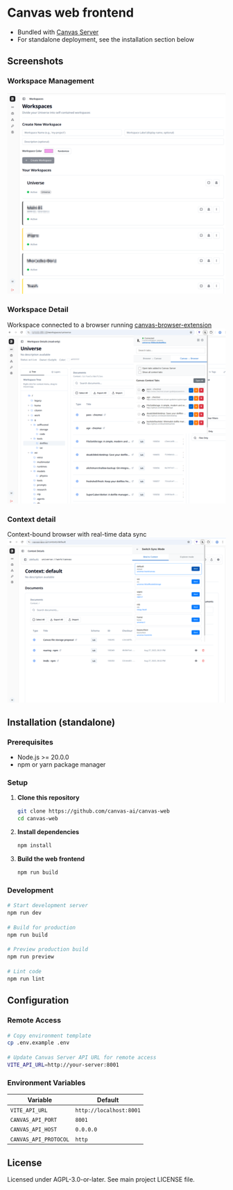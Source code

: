 # Canvas web frontend

- Bundled with [Canvas Server](https://github.com/canvas-ai/canvas-server)  
- For standalone deployment, see the installation section below

## Screenshots

### Workspace Management
![Main Dashboard](./public/screenshots/s1.png)

### Workspace Detail

Workspace connected to a browser running [canvas-browser-extension](https://github.com/canvas-ai/canvas-browser-extensions)
![Workspace Management](./public/screenshots/s2.png)

### Context detail

Context-bound browser with real-time data sync
![Settings & Configuration](./public/screenshots/s3.png)

## Installation (standalone)

### Prerequisites
- Node.js >= 20.0.0
- npm or yarn package manager

### Setup
1. **Clone this repository**
   ```bash
   git clone https://github.com/canvas-ai/canvas-web
   cd canvas-web
   ```

2. **Install dependencies**
   ```bash
   npm install
   ```

3. **Build the web frontend**
   ```bash
   npm run build
   ```

### Development
```bash
# Start development server
npm run dev

# Build for production
npm run build

# Preview production build
npm run preview

# Lint code
npm run lint
```

## Configuration

### Remote Access
```bash
# Copy environment template
cp .env.example .env

# Update Canvas Server API URL for remote access
VITE_API_URL=http://your-server:8001
```

### Environment Variables
| Variable | Default |
|----------|---------|
| `VITE_API_URL` | `http://localhost:8001` |
| `CANVAS_API_PORT` | `8001` |
| `CANVAS_API_HOST` | `0.0.0.0` | 
| `CANVAS_API_PROTOCOL` | `http` |

## License

Licensed under AGPL-3.0-or-later. See main project LICENSE file. 
